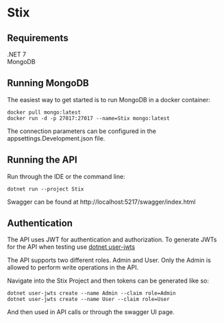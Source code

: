 # Stix

## Requirements
.NET 7  
MongoDB

## Running MongoDB
The easiest way to get started is to run MongoDB in a docker container:
```
docker pull mongo:latest
docker run -d -p 27017:27017 --name=Stix mongo:latest
```

The connection parameters can be configured in the appsettings.Development.json file.

## Running the API
Run through the IDE or the command line:
```
dotnet run --project Stix
```

Swagger can be found at http://localhost:5217/swagger/index.html

## Authentication
The API uses JWT for authentication and authorization.
To generate JWTs for the API when testing use [dotnet user-jwts](https://learn.microsoft.com/en-us/aspnet/core/security/authentication/jwt-authn?view=aspnetcore-7.0&tabs=windows)

The API supports two different roles. Admin and User. Only the Admin is allowed to perform write operations in the API.

Navigate into the Stix Project and then tokens can be generated like so:
```
dotnet user-jwts create --name Admin --claim role=Admin
dotnet user-jwts create --name User --claim role=User
```
And then used in API calls or through the swagger UI page. 